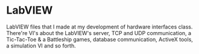 # LabVIEW
LabVIEW files that I made at my development of hardware interfaces class. There're VI's about the LabVIEW's server, TCP and UDP communication, a Tic-Tac-Toe &amp; a Battleship games, database communication, ActiveX tools, a simulation VI and so forth.
